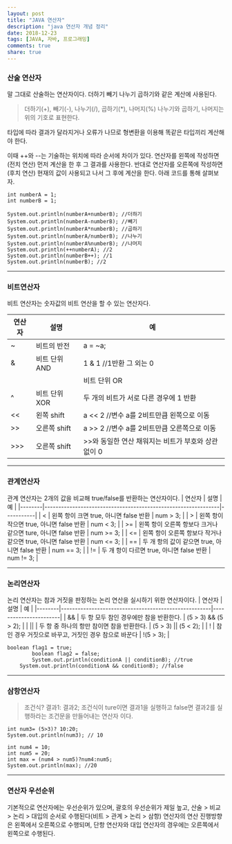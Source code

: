 ```yaml
---
layout: post
title: "JAVA 연산자"
description: "java 연산자 개념 정리"
date: 2018-12-23
tags: [JAVA, 자바, 프로그래밍]
comments: true
share: true
---
```


### 산술 연산자
말 그대로 산술하는 연산자이다.
더하기 빼기 나누기 곱하기와 같은 계산에 사용된다.
> 더하기(+), 빼기(-), 나누기(/), 곱하기(*), 나머지(%)
나누기와 곱하기, 나머지는 위의 기호로 표현한다.

타입에 따라 결과가 달라지거나 오류가 나므로 형변환을 이용해 똑같은 타입끼리 계산해야 한다.

이때 ++와 --는 기술하는 위치에 따라 순서에 차이가 있다.
연산자를 왼쪽에 작성하면(전치 연산) 먼저 계산을 한 후 그 결과를 사용한다.
반대로 연산자를 오른쪽에 작성하면(후치 연산) 현재의 값이 사용되고 나서 그 후에 계산을 한다.
아래 코드를 통해 살펴보자.
~~~
int numberA = 1;
int numberB = 1;

System.out.println(numberA+numberB); //더하기
System.out.println(numberA-numberB); //빼기
System.out.println(numberA*numberB); //곱하기 
System.out.println(numberA/numberB); //나누기
System.out.println(numberA%numberB); //나머지 
System.out.println(++numberA); //2 
System.out.println(numberB++); //1
System.out.println(numberB); //2
~~~
    
---

### 비트연산자
비트 연산자는 숫자값의 비트 연산을 할 수 있는 연산자다.

| 연산자 | 설명          | 예                                                  |
|--------|---------------|-----------------------------------------------------|
| ~      | 비트의 반전   | a = ~a;                                             |
| &      | 비트 단위 AND | 1 & 1 //1반환 그 외는 0                             |
| |     | 비트 단위 OR  | 0\|0 //0반환 그 외는 1                              |
| ^      | 비트 단위 XOR | 두 개의 비트가 서로 다른 경우에 1 반환              |
| <<     | 왼쪽 shift    | a << 2 //변수 a를 2비트만큼 왼쪽으로 이동           |
| >>     | 오른쪽 shift  | a >> 2 //변수 a를 2비트만큼 오른쪽으로 이동         |
| >>>    | 오른쪽 shift  | >>와 동일한 연산 채워지는 비트가 부호와 상관 없이 0 |


---

### 관계연산자
관계 연산자는 2개의 값을 비교해 true/false를 반환하는 연산자이다.
| 연산자 | 설명                                                          | 예        |
|--------|---------------------------------------------------------------|-----------|
| <      | 왼쪽 항이 크면 true, 아니면 false 반환                        | num > 3;  |
| >      | 왼쪽 항이 작으면 true, 아니면 false 반환                      | num < 3;  |
| >=     | 왼쪽 항이 오른쪽 항보다 크거나 같으면 ture, 아니면 false 반환 | num >= 3; |
| <=     | 왼쪽 항이 오른쪽 항보다 작거나 같으면 true, 아니면 false 반환 | num <= 3; |
| ==     | 두 개 항의 값이 같으면 true, 아니면 false 반환                | num == 3; |
| !=     | 두 개 항이 다르면 true, 아니면 false 반환                     | num != 3; |


---

### 논리연산자
논리 연산자는 참과 거짓을 판정하는 논리 연산을 실시하기 위한 연산자이다.
| 연산자 | 설명                                                 | 예                    |
|--------|------------------------------------------------------|-----------------------|
| &&     | 두 항 모두 참인 경우에만 참을 반환한다.              | (5 > 3) && (5 > 2);   |
| \|\|   | 두 항 중 하나의 항만 참이면 참을 반환한다.           | (5 > 3) \|\| (5 < 2); |
| !      | 참인 경우 거짓으로 바꾸고, 거짓인 경우 참으로 바꾼다 | !(5 > 3);             |

~~~
boolean flag1 = true;
        boolean flag2 = false;
        System.out.println(conditionA || conditionB); //true
	System.out.println(conditionA && conditionB); //false
~~~

---

### 삼항연산자
> 조건식? 결과1: 결과2;
조건식이 ture이면 결과1을 실행하고 false면 결과2를 실행하라는 조건문을 만들어내는 연산자 이다.

~~~
int num3= (5>3)? 10:20;
System.out.println(num3); // 10

int num4 = 10;
int num5 = 20;
int max = (num4 > num5)?num4:num5;
System.out.println(max); //20
~~~
--- 

### 연산자 우선순위
기본적으로 연산자에는 우선순위가 있으며, 괄호의 우선순위가 제일 높고, 산술 > 비교 > 논리 > 대입의 순서로 수행된다(비트 > 관계 > 논리 > 삼항)
연산자의 연산 진행방향은 왼쪽에서 오른쪽으로 수행되며, 단항 연산자와 대입 연산자의 경우에는 오른쪽에서 왼쪽으로 수행된다.


